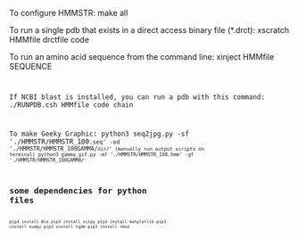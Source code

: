 To configure HMMSTR:
make all

To run a single pdb that exists in a direct access binary file (\*.drct):
xscratch HMMfile drctfile code

To run an amino acid sequence from the command line:
xinject HMMfile SEQUENCE <code> <chain>

If NCBI blast is installed, you can run a pdb with this command:
./RUNPDB.csh HMMfile code chain


To make Geeky Graphic:
python3 seq2jpg.py -sf './HMMSTR/HMMSTR_100<code>.seq' -od './HMMSTR/HMMSTR_100GAMMA/<code>dir/'
(manually run output scripts on terminal)
python3 gamma_gif.py -mf './HMMSTR/HMMSTR_100.hmm' -gf './HMMSTR/HMMSTR_100GAMMA/<code>'

# some dependencies for python files
pip3 install Bio
pip3 install scipy
pip3 install matplotlib
pip3 install numpy
pip3 install tqdm
pip3 install rmsd

